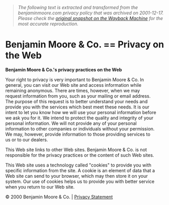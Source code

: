 > *The following text is extracted and transformed from the benjaminmoore.com privacy policy that was archived on 2001-12-17. Please check the [original snapshot on the Wayback Machine](https://web.archive.org/web/20011217055253id_/http%3A//benjaminmoore.com/privacy/privacy.html) for the most accurate reproduction.*

# Benjamin Moore & Co. == Privacy on the Web

**Benjamin Moore & Co.'s privacy practices on the Web**

Your right to privacy is very important to Benjamin Moore & Co. In  
general, you can visit our Web site and access information while  
remaining anonymous. There are times, however, when we may  
request information from you, such as your mailing or email address.  
The purpose of this request is to better understand your needs and  
provide you with the services which best meet these needs. It is our  
intent to let you know how we will use your personal information before  
we ask you for it. We intend to protect the quality and integrity of your  
personal information. We will not provide any of your personal  
information to other companies or individuals without your permission.  
We may, however, provide information to those providing services to  
us or to our dealers.

This Web site links to other Web sites. Benjamin Moore & Co. is not  
responsible for the privacy practices or the content of such Web sites.

This Web site uses a technology called "cookies" to provide you with  
specific information from the site. A cookie is an element of data that a  
Web site can send to your browser, which may then store it on your  
system. Our use of cookies helps us to provide you with better service  
when you return to our Web site.  


© 2000 Benjamin Moore & Co. | [Privacy Statement](https://web.archive.org/web/20011217055253id_/http%3A//benjaminmoore.com/privacy/privacy.html)
